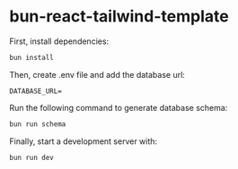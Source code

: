 # bun-react-tailwind-template

First, install dependencies:

```bash
bun install
```

Then, create .env file and add the database url:

```env
DATABASE_URL=
```

Run the following command to generate database schema:

```sh
bun run schema
```

Finally, start a development server with:

```bash
bun run dev
```
